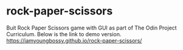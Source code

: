 # rock-paper-scissors
Buit Rock Paper Scissors game with GUI as part of The Odin Project Curriculum. Below is the link to demo version.
https://iamyoungbossy.github.io/rock-paper-scissors/